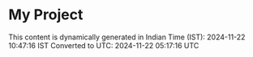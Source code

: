 # My Project

This content is dynamically generated in Indian Time (IST): 2024-11-22 10:47:16 IST
Converted to UTC: 2024-11-22 05:17:16 UTC
